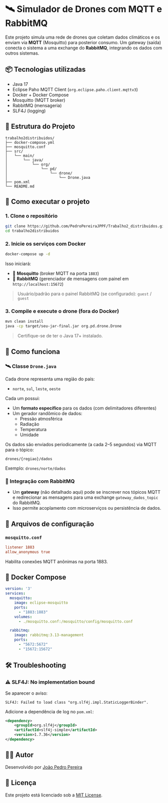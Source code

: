 # 🛰️ Simulador de Drones com MQTT e RabbitMQ

Este projeto simula uma rede de drones que coletam dados climáticos e os enviam via **MQTT** (Mosquitto) para posterior consumo. Um gateway (saída) conecta o sistema a uma exchange do **RabbitMQ**, integrando os dados com outros sistemas.

## 📦 Tecnologias utilizadas

- Java 17
- Eclipse Paho MQTT Client (`org.eclipse.paho.client.mqttv3`)
- Docker + Docker Compose
- Mosquitto (MQTT broker)
- RabbitMQ (mensageria)
- SLF4J (logging)

## 📁 Estrutura do Projeto

```
trabalho2distribuidos/
├── docker-compose.yml
├── mosquitto.conf
├── src/
│   └── main/
│       └── java/
│           └── org/
│               └── pd/
│                   └── drone/
│                       └── Drone.java
├── pom.xml
└── README.md
```

## 🚀 Como executar o projeto

### 1. Clone o repositório

```bash
git clone https://github.com/PedroPereiraJPPF/Trabalho2_distribuidos.git
cd trabalho2distribuidos
```

### 2. Inicie os serviços com Docker

```bash
docker-compose up -d
```

Isso iniciará:
- 📡 **Mosquitto** (broker MQTT na porta `1883`)
- 📨 **RabbitMQ** (gerenciador de mensagens com painel em `http://localhost:15672`)

> Usuário/padrão para o painel RabbitMQ (se configurado): `guest` / `guest`

### 3. Compile e execute o drone (fora do Docker)

```bash
mvn clean install
java -cp target/seu-jar-final.jar org.pd.drone.Drone
```

> Certifique-se de ter o Java 17+ instalado.

## 🧠 Como funciona

### 🛰️ Classe `Drone.java`

Cada drone representa uma região do país:

- `norte`, `sul`, `leste`, `oeste`

Cada um possui:
- Um **formato específico** para os dados (com delimitadores diferentes)
- Um gerador randômico de dados:
    - Pressão atmosférica
    - Radiação
    - Temperatura
    - Umidade

Os dados são enviados periodicamente (a cada 2–5 segundos) via MQTT para o tópico:

```
drones/{regiao}/dados
```

Exemplo: `drones/norte/dados`

### 🧩 Integração com RabbitMQ

- Um **gateway** (não detalhado aqui) pode se inscrever nos tópicos MQTT e redirecionar as mensagens para uma exchange `gateway_dados_topic` do RabbitMQ.
- Isso permite acoplamento com microserviços ou persistência de dados.

## 🔧 Arquivos de configuração

### `mosquitto.conf`

```conf
listener 1883
allow_anonymous true
```

Habilita conexões MQTT anônimas na porta 1883.

## 🐳 Docker Compose

```yaml
version: '3'
services:
  mosquitto:
    image: eclipse-mosquitto
    ports:
      - "1883:1883"
    volumes:
      - ./mosquitto.conf:/mosquitto/config/mosquitto.conf

  rabbitmq:
    image: rabbitmq:3.13-management
    ports:
      - "5672:5672"
      - "15672:15672"
```

## 🛠️ Troubleshooting

### ⚠️ SLF4J: No implementation bound

Se aparecer o aviso:

```
SLF4J: Failed to load class "org.slf4j.impl.StaticLoggerBinder".
```

Adicione a dependência de log no `pom.xml`:

```xml
<dependency>
    <groupId>org.slf4j</groupId>
    <artifactId>slf4j-simple</artifactId>
    <version>1.7.36</version>
</dependency>
```
## 🧑‍💻 Autor

Desenvolvido por [João Pedro Pereira](https://github.com/PedroPereiraJPPF)

## 📄 Licença

Este projeto está licenciado sob a [MIT License](LICENSE).